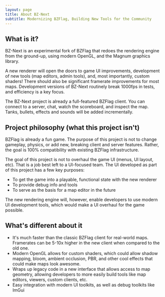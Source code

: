 ```yaml
---
layout: page
title: About BZ-Next
subtitle: Modernizing BZFlag, Building New Tools for the Community
---
```


## What is it?

BZ-Next is an experimental fork of BZFlag that redoes the rendering engine from the ground-up, using modern OpenGL, and the Magnum graphics library.

A new renderer will open the doors to game UI improvements, development of new tools (map editors, admin tools), and, most importantly, custom shaders!
There should also be significant framerate improvements for most maps. Development versions of BZ-Next routinely break 1000fps in tests, and efficiency
is a key focus.

The BZ-Next project is already a full-featured BZFlag client. You can connect to a server, chat, watch the scoreboard, and inspect the map. Tanks, bullets,
effects and sounds will be added incrementally.

## Project philosophy (what this project isn't)

BZFlag is already a fun game. The purpose of this project is not to change gameplay, physics, or add new, breaking client and server features. Rather,
the goal is 100% compatibility with existing BZFlag infrastructure.

The goal of this project is not to overhaul the game UI (menus, UI layout, etc). That is a job best left to a UI-focused team. The UI developed
as part of this project has a few key purposes:

- To get the game into a playable, functional state with the new renderer
- To provide debug info and tools
- To serve as the basis for a map editor in the future

The new rendering engine will, however, enable developers to use modern UI development tools, which would make a UI overhaul for the game possible.

## What's different about it
- It's much faster than the classic BZFlag client for real-world maps. Framerates can be 5-10x higher in the new client when compared to the old one.
- Modern OpenGL allows for custom shaders, which could allow shadow mapping, bloom, ambient occlusion, PBR, and other cool effects that could make maps look awesome.
- Wraps up legacy code in a new interface that allows access to map geometry, allowing developers to more easily build tools like map editors, viewers, custom clients, etc.
- Easy integration with modern UI toolkits, as well as debug toolkits like ImGui